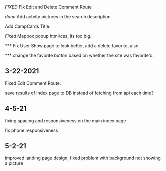 _FIXED_ Fix Edit and Delete Comment Route

_done_ Add actvity pictures in the search description.

Add CampCards Title.

_Fixed_ Mapbox popup html/css, its too big.

\*\*\* Fix User Show page to look better, add a delete favorite, also

\*\*\* change the favorite button based on whether the site was favorite'd.

## 3-22-2021

Fixed Edit Comment Route.

save results of index page to DB instead of fetching from api each time?

## 4-5-21

fixing spacing and responsiveness on the main index page

fix phone responsiveness

## 5-2-21

improved landing page design, fixed problem with background not showing a picture

